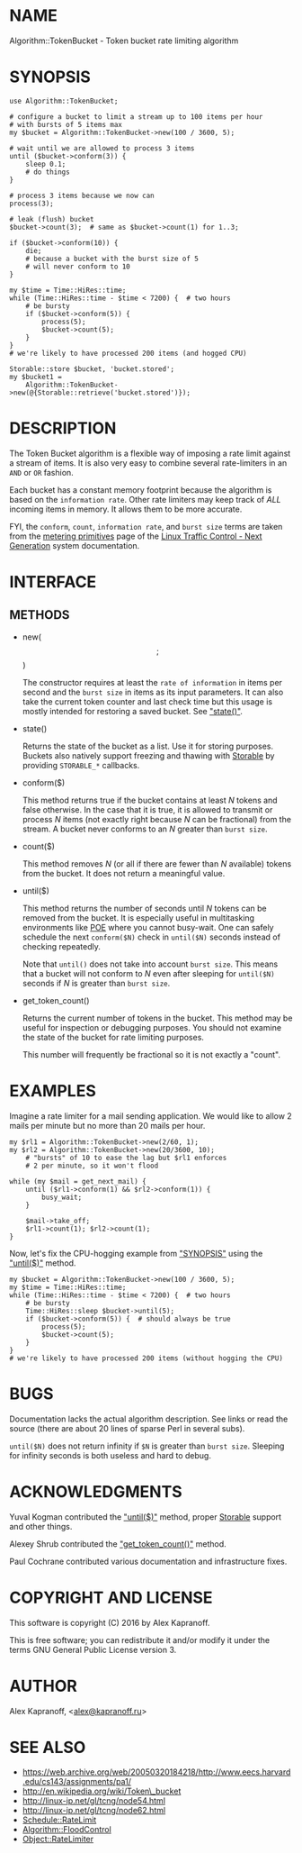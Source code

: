 # NAME

Algorithm::TokenBucket - Token bucket rate limiting algorithm

# SYNOPSIS

    use Algorithm::TokenBucket;

    # configure a bucket to limit a stream up to 100 items per hour
    # with bursts of 5 items max
    my $bucket = Algorithm::TokenBucket->new(100 / 3600, 5);

    # wait until we are allowed to process 3 items
    until ($bucket->conform(3)) {
        sleep 0.1;
        # do things
    }

    # process 3 items because we now can
    process(3);

    # leak (flush) bucket
    $bucket->count(3);  # same as $bucket->count(1) for 1..3;

    if ($bucket->conform(10)) {
        die;
        # because a bucket with the burst size of 5
        # will never conform to 10
    }

    my $time = Time::HiRes::time;
    while (Time::HiRes::time - $time < 7200) {  # two hours
        # be bursty
        if ($bucket->conform(5)) {
            process(5);
            $bucket->count(5);
        }
    }
    # we're likely to have processed 200 items (and hogged CPU)

    Storable::store $bucket, 'bucket.stored';
    my $bucket1 =
        Algorithm::TokenBucket->new(@{Storable::retrieve('bucket.stored')});

# DESCRIPTION

The Token Bucket algorithm is a flexible way of imposing a rate limit
against a stream of items. It is also very easy to combine several
rate-limiters in an `AND` or `OR` fashion.

Each bucket has a constant memory footprint because the algorithm is based
on the `information rate`. Other rate limiters may keep track of
_ALL_ incoming items in memory. It allows them to be more accurate.

FYI, the `conform`, `count`, `information rate`, and `burst size` terms
are taken from the [metering primitives](http://linux-ip.net/gl/tcng/node62.html)
page of the [Linux Traffic Control - Next Generation](http://linux-ip.net/gl/tcng/)
system documentation.

# INTERFACE

## METHODS

- new($$;$$)

    The constructor requires at least the `rate of information` in items per
    second and the `burst size` in items as its input parameters. It can also
    take the current token counter and last check time but this usage is mostly
    intended for restoring a saved bucket. See ["state()"](#state).

- state()

    Returns the state of the bucket as a list. Use it for storing purposes.
    Buckets also natively support freezing and thawing with [Storable](https://metacpan.org/pod/Storable) by
    providing `STORABLE_*` callbacks.

- conform($)

    This method returns true if the bucket contains at least _N_ tokens and
    false otherwise. In the case that it is true, it is allowed to transmit or
    process _N_ items (not exactly right because _N_ can be fractional) from
    the stream. A bucket never conforms to an _N_ greater than `burst size`.

- count($)

    This method removes _N_ (or all if there are fewer than _N_ available)
    tokens from the bucket. It does not return a meaningful value.

- until($)

    This method returns the number of seconds until _N_ tokens can be removed
    from the bucket. It is especially useful in multitasking environments like
    [POE](https://metacpan.org/pod/POE) where you cannot busy-wait. One can safely schedule the next
    `conform($N)` check in `until($N)` seconds instead of checking
    repeatedly.

    Note that `until()` does not take into account `burst size`. This means
    that a bucket will not conform to _N_ even after sleeping for `until($N)`
    seconds if _N_ is greater than `burst size`.

- get\_token\_count()

    Returns the current number of tokens in the bucket. This method may be
    useful for inspection or debugging purposes. You should not examine
    the state of the bucket for rate limiting purposes.

    This number will frequently be fractional so it is not exactly a
    "count".

# EXAMPLES

Imagine a rate limiter for a mail sending application. We would like to
allow 2 mails per minute but no more than 20 mails per hour.

    my $rl1 = Algorithm::TokenBucket->new(2/60, 1);
    my $rl2 = Algorithm::TokenBucket->new(20/3600, 10);
        # "bursts" of 10 to ease the lag but $rl1 enforces
        # 2 per minute, so it won't flood

    while (my $mail = get_next_mail) {
        until ($rl1->conform(1) && $rl2->conform(1)) {
            busy_wait;
        }

        $mail->take_off;
        $rl1->count(1); $rl2->count(1);
    }

Now, let's fix the CPU-hogging example from ["SYNOPSIS"](#synopsis) using
the ["until($)"](#until) method.

    my $bucket = Algorithm::TokenBucket->new(100 / 3600, 5);
    my $time = Time::HiRes::time;
    while (Time::HiRes::time - $time < 7200) {  # two hours
        # be bursty
        Time::HiRes::sleep $bucket->until(5);
        if ($bucket->conform(5)) {  # should always be true
            process(5);
            $bucket->count(5);
        }
    }
    # we're likely to have processed 200 items (without hogging the CPU)

# BUGS

Documentation lacks the actual algorithm description. See links or read
the source (there are about 20 lines of sparse Perl in several subs).

`until($N)` does not return infinity if `$N` is greater than `burst
size`. Sleeping for infinity seconds is both useless and hard to debug.

# ACKNOWLEDGMENTS

Yuval Kogman contributed the ["until($)"](#until) method, proper [Storable](https://metacpan.org/pod/Storable) support
and other things.

Alexey Shrub contributed the ["get\_token\_count()"](#get_token_count) method.

Paul Cochrane contributed various documentation and infrastructure fixes.

# COPYRIGHT AND LICENSE

This software is copyright (C) 2016 by Alex Kapranoff.

This is free software; you can redistribute it and/or modify it under
the terms GNU General Public License version 3.

# AUTHOR

Alex Kapranoff, &lt;alex@kapranoff.ru>

# SEE ALSO

- https://web.archive.org/web/20050320184218/http://www.eecs.harvard.edu/cs143/assignments/pa1/
- http://en.wikipedia.org/wiki/Token\_bucket
- http://linux-ip.net/gl/tcng/node54.html
- http://linux-ip.net/gl/tcng/node62.html
- [Schedule::RateLimit](https://metacpan.org/pod/Schedule::RateLimit)
- [Algorithm::FloodControl](https://metacpan.org/pod/Algorithm::FloodControl)
- [Object::RateLimiter](https://metacpan.org/pod/Object::RateLimiter)
